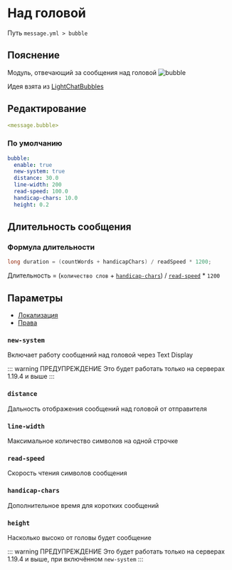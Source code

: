 # Над головой
Путь `message.yml > bubble`

## Пояснение
Модуль, отвечающий за сообщения над головой
![bubble](/bubble.gif)

Идея взята из [LightChatBubbles](https://github.com/atesin/LightChatBubbles)

## Редактирование
```yaml
<message.bubble>
```

### По умолчанию
```yaml
bubble:
  enable: true
  new-system: true
  distance: 30.0
  line-width: 200
  read-speed: 100.0
  handicap-chars: 10.0
  height: 0.2
```

## Длительность сообщения

### Формула длительности

```java
long duration = (countWords + handicapChars) / readSpeed * 1200;
```

Длительность = (`количество слов` + [`handicap-chars`](#handicap-chars)) / [`read-speed`](#read-speed) * `1200`

## Параметры

- [Локализация](/docs/localizations/ru_ru/message/bubble/)
- [Права](/docs/permission/message/bubble/)

<!--@include: @/parts/enable.md-->

### `new-system`

Включает работу сообщений над головой через Text Display

::: warning ПРЕДУПРЕЖДЕНИЕ
Это будет работать только на серверах 1.19.4 и выше
:::

### `distance`

Дальность отображения сообщений над головой от отправителя

### `line-width`

Максимальное количество символов на одной строчке

### `read-speed`

Скорость чтения символов сообщения

### `handicap-chars`

Дополнительное время для коротких сообщений

### `height`

Насколько высоко от головы будет сообщение

::: warning ПРЕДУПРЕЖДЕНИЕ
Это будет работать только на серверах 1.19.4 и выше, при включённом `new-system`
:::